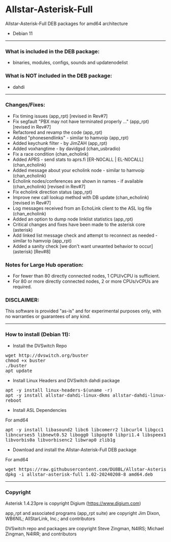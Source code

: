 # Allstar-Asterisk-Full
Allstar-Asterisk-Full DEB packages for amd64 architecture
* Debian 11

-----------------------------------------------------------

### What is included in the DEB package:

* binaries, modules, configs, sounds and updatenodelist

### What is NOT included in the DEB package:

* dahdi

-----------------------------------------------------------

### Changes/Fixes:

* Fix timing issues (app_rpt) [revised in Rev#7]
* Fix segfault "PBX may not have terminated properly ..." (app_rpt) [revised in Rev#7]
* Refactored and revamp the code (app_rpt)
* Added "phonesendlinks" - similar to hamvoip (app_rpt)
* Added keychunk filter - by JimZAH (app_rpt)
* Added voxhangtime - by davidgsd (chan_usbradio)
* Fix a race condition (chan_echolink)
* Added APRS - send stats to aprs.fi [ER-N0CALL | EL-N0CALL] (chan_echolink)
* Added message about your echolink node - similar to hamvoip (chan_echolink)
* Echolink nodes/conferences are shown in names - if available (chan_echolink) [revised in Rev#7]
* Fix echolink direction status (app_rpt)
* Improve new call lookup method with DB update (chan_echolink) [revised in Rev#7]
* Log messages received from an EchoLink client to the ASL log file (chan_echolink)
* Added an option to dump node linklist statistics (app_rpt)
* Critical changes and fixes have been made to the asterisk core (asterisk)
* Add linked list message check and attempt to reconnect as needed - similar to hamvoip (app_rpt)
* Added a sanity check [we don't want unwanted behavior to occur] (asterisk) [Rev#8]

### Notes for Large Hub operation:

* For fewer than 80 directly connected nodes, 1 CPU/vCPU is sufficient.
* For 80 or more directly connected nodes, 2 or more CPUs/vCPUs are required.

### DISCLAIMER:
This software is provided "as-is" and for experimental purposes only, with no warranties or guarantees of any kind.

-----------------------------------------------------------

### How to install (Debian 11):

* Install the DVSwitch Repo

<pre>
wget http://dvswitch.org/buster
chmod +x buster
./buster
apt update
</pre>

* Install Linux Headers and DVSwitch dahdi package

<pre>
apt -y install linux-headers-$(uname -r)
apt -y install allstar-dahdi-linux-dkms allstar-dahdi-linux-tools
reboot
</pre>

* Install ASL Dependencies

For amd64
<pre>
apt -y install libasound2 libc6 libcomerr2 libcurl4 libgcc1 libgsm1 libidn11 libiksemel3 \
libncurses5 libnewt0.52 libogg0 libpopt0 libpri1.4 libspeex1 libstdc++6 libusb-0.1-4 \
libvorbis0a libvorbisenc2 libwrap0 zlib1g
</pre>

* Download and install the Allstar-Asterisk-Full DEB package

For amd64
<pre>
wget https://raw.githubusercontent.com/DU8BL/Allstar-Asterisk-Full/main/allstar-asterisk-full_1.02-20240208-8_amd64.deb
dpkg -i allstar-asterisk-full_1.02-20240208-8_amd64.deb
</pre>

-----------------------------------------------------------

### Copyright

Asterisk 1.4.23pre is copyright Digium (https://www.digium.com)

app_rpt and associated programs (app_rpt suite) are copyright Jim Dixon, WB6NIL; AllStarLink, Inc.; and contributors

DVSwitch repo and packages are copyright Steve Zingman, N4IRS; Michael Zingman, N4IRR; and contributors
